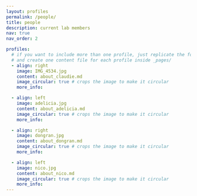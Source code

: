 ```yaml
---
layout: profiles
permalink: /people/
title: people
description: current lab members
nav: true
nav_order: 2

profiles:
  # if you want to include more than one profile, just replicate the following block
  # and create one content file for each profile inside _pages/
  - align: right
    image: IMG_4534.jpg
    content: about_claudie.md
    image_circular: true # crops the image to make it circular
    more_info: 

  - align: left
    image: adelicia.jpg
    content: about_adelicia.md
    image_circular: true # crops the image to make it circular
    more_info: 

  - align: right
    image: dongran.jpg
    content: about_dongran.md
    image_circular: true # crops the image to make it circular
    more_info: 

  - align: left
    image: nico.jpg
    content: about_nico.md
    image_circular: true # crops the image to make it circular
    more_info: 
---
```

